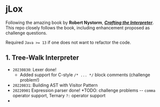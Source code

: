 jLox
====

Following the amazing book by **Robert Nystorm**, [***Crafting the Interpreter***](https://t.ly/8d1o0). This repo 
closely follows the book, including enhancement proposed as challenge questions.

Required `Java >= 13` if one does not want to refactor the code.

## 1. Tree-Walk Interpreter
- `20230830`: Lexer done!
  * Added support for C-style `/* ... */` block comments (challenge problem!)
- `20220831`: Building AST with Visitor Pattern
- `20220901` Expression parser done!
  *TODO: challenge problems -- `comma` operator support, Ternary `?:` operator support
- 